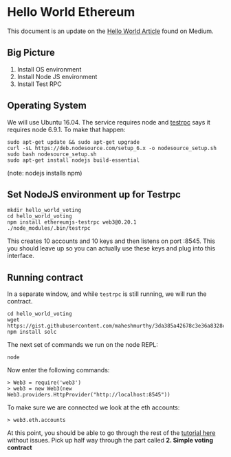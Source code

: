 # Hello World Ethereum

This document is an update on the [Hello World Article](https://medium.com/@mvmurthy/full-stack-hello-world-voting-ethereum-dapp-tutorial-part-1-40d2d0d807c2) found on Medium. 

## Big Picture

1. Install OS environment
1. Install Node JS environment
1. Install Test RPC

## Operating System

We will use Ubuntu 16.04.  The service requires node and [testrpc](https://github.com/ethereumjs/testrpc) says it requires node 6.9.1.  To make that happen: 

```
sudo apt-get update && sudo apt-get upgrade
curl -sL https://deb.nodesource.com/setup_6.x -o nodesource_setup.sh
sudo bash nodesource_setup.sh
sudo apt-get install nodejs build-essential

```
(note: nodejs installs npm)

## Set NodeJS environment up for Testrpc

```
mkdir hello_world_voting
cd hello_world_voting
npm install ethereumjs-testrpc web3@0.20.1
./node_modules/.bin/testrpc
```

This creates 10 accounts and 10 keys and then listens on port :8545.  This you should leave up so you can actually use these keys and plug into this interface. 

## Running contract

In a separate window, and while ```testrpc``` is still running, we will run the contract. 

```
cd hello_world_voting
wget https://gist.githubusercontent.com/maheshmurthy/3da385a42678c3e36a8328cbe47cae5b/raw/e451f3b141042de86d4fac9e0eddc151b666ef68/Voting.sol
npm install solc
```

The next set of commands we run on the node REPL: 

```
node
```

Now enter the following commands: 

```
> Web3 = require('web3')
> web3 = new Web3(new Web3.providers.HttpProvider("http://localhost:8545"))
```
To make sure we are connected we look at the eth accounts: 

```
> web3.eth.accounts
```

At this point, you should be able to go through the rest of the [tutorial here](https://medium.com/@mvmurthy/full-stack-hello-world-voting-ethereum-dapp-tutorial-part-1-40d2d0d807c2) without issues. Pick up half way through the part called <b>2. Simple voting contract</b>




